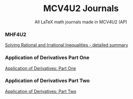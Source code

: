 <h1 align="center">
MCV4U2 Journals
</h1>
<p align="center">
All LaTeX math journals made in MCV4U2 (AP)
</p>

### MHF4U2
<a href="https://github.com/kthisisjosh/MCV4U2-journals/blob/master/MathDetailedSummary/MathDetailedSummary.pdf">Solving Rational and Irrational Inequalities - detailed summary</a>

### Application of Derivatives Part One
<a href="https://github.com/kthisisjosh/MCV4U2-journals/blob/master/Application-of-Derivatives-P.1/ApplicationOfDerivP1.pdf">Application of Derivatives: Part One</a>

### Application of Derivatives Part Two
<a href="https://github.com/kthisisjosh/MCV4U2-journals/blob/master/Application-of-Derivatives-P.2/ApplicationOfDerivP2.pdf">Application of Derivatives: Part Two</a>
